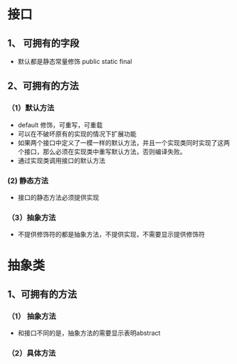 # 接口

## 1、 可拥有的字段

* 默认都是静态常量修饰  public static final 

## 2、可拥有的方法

### （1）默认方法

* default 修饰，可重写，可重载
* 可以在不破坏原有的实现的情况下扩展功能
* 如果两个接口中定义了一模一样的默认方法，并且一个实现类同时实现了这两个接口，那么必须在实现类中重写默认方法，否则编译失败。
* 通过实现类调用接口的默认方法

### (2) 静态方法

* 接口的静态方法必须提供实现

### （3）抽象方法

* 不提供修饰符的都是抽象方法，不提供实现，不需要显示提供修饰符



# 抽象类

## 1、可拥有的方法

### （1） 抽象方法

* 和接口不同的是，抽象方法的需要显示表明abstract

### （2）具体方法



